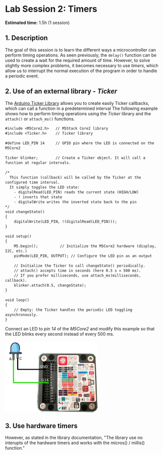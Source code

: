 # Lab Session 2: Timers

**Estimated time:** 1.5h (1 session)

## 1. Description

The goal of this session is to learn the different ways a microcontroller can perform timing operations. As seen previously, the ```delay()``` function can be used to create a wait for the required amount of time. However, to solve slightly more complex problems, it becomes necessary to use *timers*, which allow us to interrupt the normal execution of the program in order to handle a periodic event.

## 2. Use of an external library - _Ticker_

The [Arduino Ticker Library](https://github.com/sstaub/Ticker?tab=readme-ov-file) allows you to create easily Ticker callbacks, which can call a function in a predetermined interval
The following example shows how to perform timing operations using the _Ticker_ library and the ```attach()``` or ```attach_ms()``` functions.

```Arduino
#include <M5Core2.h>   // M5Stack Core2 library
#include <Ticker.h>    // Ticker library

#define LED_PIN 14     // GPIO pin where the LED is connected on the M5Core2

Ticker blinker;        // Create a Ticker object. It will call a function at regular intervals.

/*
  This function (callback) will be called by the Ticker at the configured time interval.
  It simply toggles the LED state:
    - digitalRead(LED_PIN) reads the current state (HIGH/LOW)
    - ! inverts that state
    - digitalWrite writes the inverted state back to the pin
*/
void changeState()
{
    digitalWrite(LED_PIN, !(digitalRead(LED_PIN))); 
}

void setup() 
{
    M5.begin();          // Initialize the M5Core2 hardware (display, I2C, etc.)
    pinMode(LED_PIN, OUTPUT); // Configure the LED pin as an output

    // Initialize the Ticker to call changeState() periodically.
    // attach() accepts time in seconds (here 0.5 s = 500 ms).
    // If you prefer milliseconds, use attach_ms(milliseconds, callback).
    blinker.attach(0.5, changeState); 
}

void loop() 
{      
    // Empty: the Ticker handles the periodic LED toggling asynchronously.
}
```

Connect an LED to _pin 14_ of the _M5Core2_ and modify this example so that the LED blinks every second instead of every 500 ms.

<img src="images/LED_M5Core2.png" width="60%"/>

## 3. Use hardware timers

However, as stated in the library documentation, "The library use no interupts of the hardware timers and works with the micros() / millis() function."